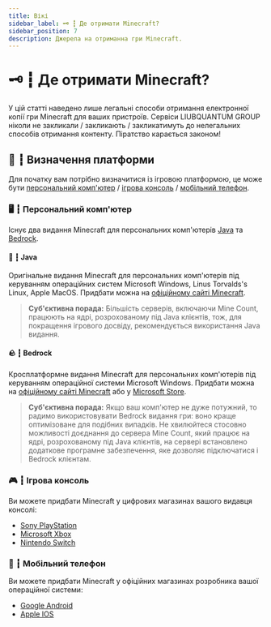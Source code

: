 ```yaml
---
title: Вікі
sidebar_label: 🗝️ ┇ Де отримати Minecraft?
sidebar_position: 7
description: Джерела на отриманна гри Minecraft.
---
```

# 🗝️ ┇ Де отримати Minecraft?

У цій статті наведено лише легальні способи отримання електронної копії гри Minecraft для ваших пристроїв. Сервіси LIUBQUANTUM GROUP ніколи не закликали / закликають / закликатимуть до нелегальних способів отримання контенту. Піратство карається законом!

## 🤔 ┇ Визначення платформи

Для початку вам потрібно визначитися із ігровою платформою, це може бути [персональний комп&#39;ютер](/get-minecraft#%EF%B8%8F--персональний-компютер) / [ігрова консоль](/get-minecraft#--ігрова-консоль) / [мобільний телефон](/get-minecraft#--мобільний-телефон).

### 🖥️ ┇ Персональний комп'ютер

Існує два видання Minecraft для персональних комп'ютерів [Java](https://mcount.fun/minecraft#java) та [Bedrock](https://mcount.fun/minecraft#bedrock).

#### 🍵 ┇ Java

Оригінальне видання Minecraft для персональних комп'ютерів під керуванням операційних систем Microsoft Windows, Linus Torvalds's Linux, Apple MacOS. Придбати можна на [офіційному сайті Minecraft](https://www.minecraft.net/en-us/store/minecraft-java-bedrock-edition-pc).

> **Суб'єктивна порада:** Більшість серверів, включаючи Mine Count, працюють на ядрі, розрохованому під Java клієнтів, тож, для покращення ігрового досвіду, рекомендується використання Java видання.

#### 🪨 ┇ Bedrock

Кросплатформне видання Minecraft для персональних комп'ютерів під керуванням операційної системи Microsoft Windows. Придбати можна на [офіційному сайті Minecraft](https://www.minecraft.net/en-us/store/minecraft-java-bedrock-edition-pc) або у [Microsoft Store](https://www.microsoft.com/en-ms/p/minecraft-java-bedrock-edition-for-pc/9nxp44l49shj).

> **Суб'єктивна порада:** Якщо ваш комп'ютер не дуже потужний, то радимо використовувати Bedrock видання гри: воно краще оптимізоване для подібних випадків. Не хвилюйтеся стосовно можливості доєднання до сервера Mine Count, який працює на ядрі, розрохованому під Java клієнтів, на сервері встановлено додаткове програмне забезпечення, яке дозволяє підключатися і Bedrock клієнтам.

### 🎮 ┇ Ігрова консоль

Ви можете придбати Minecraft у цифрових магазинах вашого видавця консолі:

* [Sony PlayStation](https://store.playstation.com/ru-ua/product/EP4433-CUSA00265_00-MINECRAFTPS40001)
* [Microsoft Xbox](https://www.xbox.com/uk-ua/games/store/minecraft/9mvxmvt8zkwc)
* [Nintendo Switch](https://www.nintendo.com/us/store/products/minecraft-106679/)

### 📱 ┇ Мобільний телефон

Ви можете придбати Minecraft у офіційних магазинах розробника вашої операційної системи:

* [Google Android](https://play.google.com/store/apps/details?id=com.mojang.minecraftpe)
* [Apple IOS](https://apps.apple.com/us/app/minecraft/id479516143)
